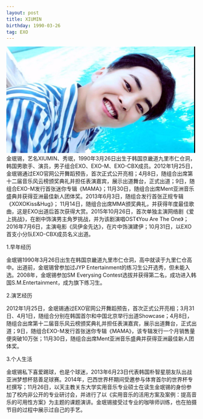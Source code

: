 ```yaml
---
layout: post
title: XIUMIN
birthday: 1990-03-26 
tag: EXO
---
```

<img src="/images/posts/codeless/XIUMIN.jpg" height="281" width="500">
　　金珉锡，艺名XIUMIN、秀珉，1990年3月26日出生于韩国京畿道九里市仁仓洞，韩国男歌手、演员，男子组合EXO、EXO-M、EXO-CBX成员。2012年1月25日，金珉锡通过EXO官网公开舞蹈预告，首次正式公开亮相；4月8日，随组合出席第十二届音乐风云榜颁奖典礼并担任表演嘉宾，展示出道舞台，正式出道；9日，随组合EXO-M发行首张迷你专辑《MAMA》；11月30日，随组合出席Ment亚洲音乐盛典并获得亚洲最佳新人团体奖。2013年6月3日，随组合发行首张正规专辑《XOXOKiss&Hug》； 11月14日，随组合出席MMA颁奖典礼，并获得年度最佳歌曲，这是EXO出道后首次获得大赏。2015年10月26日，首次单独主演网络剧《爱上挑战》，在剧中饰演男主角罗挑战，并为该剧演唱OST《You Are The One》；2016年7月6日，主演电影《凤伊金先达》，在片中饰演建伊；10月31日，以EXO首支小分队EXO-CBX成员名义出道。

1.早年经历

金珉锡1990年3月26日出生在韩国京畿道九里市仁仓洞，高中就读于九里仁仓高中。出道前，金珉锡曾参加过JYP Entertainment的练习生公开选秀，但未能入选。2008年，金珉锡参加SM Everysing Contest选拔并获得第二名，成功进入韩国S.M.Entertainment，成为旗下练习生。

2.演艺经历

2012年1月25日，金珉锡通过EXO官网公开舞蹈预告，首次正式公开亮相；3月31日、4月1日，随组合分别在韩国首尔和中国北京举行出道Showcase；4月8日，随组合出席第十二届音乐风云榜颁奖典礼并担任表演嘉宾，展示出道舞台，正式出道；9日，随组合EXO-M发行首张迷你专辑《MAMA》，该专辑发行一个月销售量便突破10万张；11月30日，随组合出席Ment亚洲音乐盛典并获得亚洲最佳新人团体奖。

3.个人生活

金珉锡私下喜爱踢球，也是个球迷，2013年6月23日代表韩国朴智星朋友队出战亚洲梦想杯慈善足球赛。2014年，巴西世界杯期间受邀参与体育首尔的世界杯专栏撰写；11月26日，以天主教关东大学实用音乐专业硕士在读生金珉锡的身份参加了校内非公开的专业研讨会，并进行了以《实用音乐的活用方案及案例：提高音乐的可用性方案》为主题的课题演讲。金珉锡接受过专业的咖啡师训练，也在拍摄节目的过程中展示过自己的手艺。
